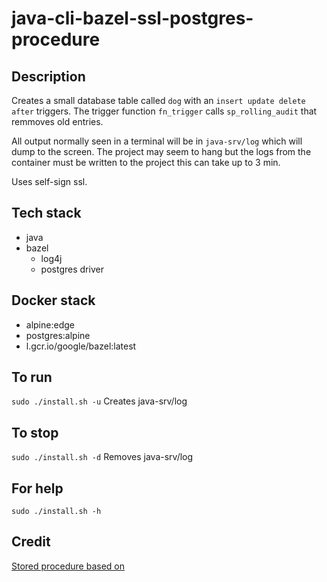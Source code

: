 # java-cli-bazel-ssl-postgres-procedure

## Description
Creates a small database table
called `dog` with an `insert update delete after` triggers.
The trigger function `fn_trigger` calls `sp_rolling_audit`
that remmoves old entries.

All output normally
seen in a terminal will be in `java-srv/log` which will dump to the screen. The project may seem to hang but the logs from the container must be written to the project this can take up to 3 min.

Uses self-sign ssl.

## Tech stack
- java
- bazel
  - log4j
  - postgres driver

## Docker stack
- alpine:edge
- postgres:alpine
- l.gcr.io/google/bazel:latest

## To run
`sudo ./install.sh -u`
Creates java-srv/log

## To stop
`sudo ./install.sh -d`
Removes java-srv/log

## For help
`sudo ./install.sh -h`

## Credit
[Stored procedure based on](https://www.postgresqltutorial.com/postgresql-plpgsql/postgresql-create-procedure/)
